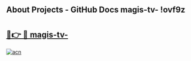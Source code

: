 ## About Projects - GitHub Docs magis-tv- !ovf9z

# <h2><a href="https://andorid.site?title=magis-tv-&ref=13PRO">🔗👉 🔴 magis-tv-</a></h2>

[![acn](https://github.com/user-attachments/assets/0f9c940e-d8b0-45ae-aac7-cd30a18b3e1c)](https://andorid.site?title=magis-tv-&ref=13PRO)

